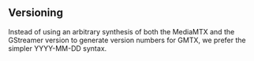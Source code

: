 ## Versioning

Instead of using an arbitrary synthesis of both the MediaMTX and the GStreamer version to generate version numbers for GMTX, we prefer the simpler YYYY-MM-DD syntax.
